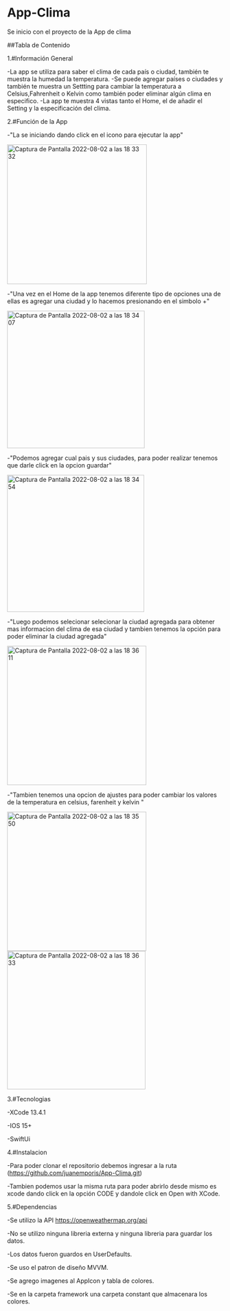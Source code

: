 # App-Clima
Se inicio con el proyecto de la App de clima 

##Tabla de Contenido

1.#Información General

-La app se utiliza para saber el clima de cada país o ciudad, también te muestra la humedad la temperatura.
-Se puede agregar países o ciudades y también te muestra un Settting para cambiar la temperatura a Celsius,Fahrenheit o Kelvin como también poder eliminar algún clima en especifico.
-La app te muestra 4 vistas tanto el Home, el de añadir el Setting y la especificación del clima.

2.#Función de la App

-"La se iniciando dando click en el icono para ejecutar la app"


<img width="325" alt="Captura de Pantalla 2022-08-02 a las 18 33 32" src="https://user-images.githubusercontent.com/89556060/182496519-b3a25d26-785c-432b-a6f1-490754ebd845.png">

-"Una vez en el Home de la app tenemos diferente tipo de opciones una de ellas es 
agregar una ciudad y lo hacemos presionando en el simbolo +"


<img width="320" alt="Captura de Pantalla 2022-08-02 a las 18 34 07" src="https://user-images.githubusercontent.com/89556060/182497339-4695efd6-1bdb-4719-89ae-0eda216514ee.png">

-"Podemos agregar cual pais y sus ciudades, para poder realizar tenemos 
que darle click en la opcion guardar"


<img width="319" alt="Captura de Pantalla 2022-08-02 a las 18 34 54" src="https://user-images.githubusercontent.com/89556060/182497458-2ebe929b-5bd7-4254-b36a-92afdfdbcef9.png">

-"Luego podemos selecionar selecionar la ciudad agregada para obtener mas informacion 
del clima de esa ciudad y tambien tenemos la opción para poder eliminar la ciudad agregada"


<img width="324" alt="Captura de Pantalla 2022-08-02 a las 18 36 11" src="https://user-images.githubusercontent.com/89556060/182497785-abd1bb00-e8e2-4002-b48e-9581be91fdb0.png">

-"Tambien tenemos una opcion de ajustes para poder cambiar los 
valores de la temperatura en celsius, farenheit y kelvin "


<img width="324" alt="Captura de Pantalla 2022-08-02 a las 18 35 50" src="https://user-images.githubusercontent.com/89556060/182498198-faa93824-8a89-4ac0-8d32-2295cfd45bbb.png">
<img width="322" alt="Captura de Pantalla 2022-08-02 a las 18 36 33" src="https://user-images.githubusercontent.com/89556060/182498211-fef8d6f7-f404-4809-a58f-40e7f8abdfd2.png">



3.#Tecnologias 

-XCode 13.4.1

-IOS 15+

-SwiftUi

4.#Instalacion

-Para poder clonar el repositorio debemos ingresar a la ruta (https://github.com/juanemporis/App-Clima.git)

-Tambien podemos usar la misma ruta para poder abrirlo desde mismo es xcode dando click en la opción CODE y dandole click en Open with XCode.

5.#Dependencias

-Se utilizo la API https://openweathermap.org/api

-No se utilizo ninguna libreria externa y ninguna libreria para guardar los datos.

-Los datos fueron guardos en UserDefaults.

-Se uso el patron de diseño MVVM.

-Se agrego imagenes al AppIcon y tabla de colores.

-Se en la carpeta framework una carpeta constant que almacenara los colores.
